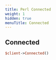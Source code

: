 ```yaml
---
title: Perl Connected
weight: 1
hidden: true
menuTitle: Connected
---
```

## Connected
```perl
$client->Connected()
```